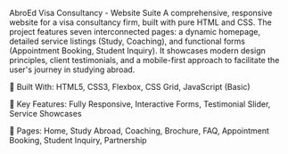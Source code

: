 AbroEd Visa Consultancy - Website Suite
A comprehensive, responsive website for a visa consultancy firm, built with pure HTML and CSS. The project features seven interconnected pages: a dynamic homepage, 
detailed service listings (Study, Coaching), and functional forms (Appointment Booking, Student Inquiry). 
It showcases modern design principles, client testimonials, and a mobile-first approach to facilitate the user's journey in studying abroad.

🔧 Built With: HTML5, CSS3, Flexbox, CSS Grid, JavaScript (Basic)

🎨 Key Features: Fully Responsive, Interactive Forms, Testimonial Slider, Service Showcases

📄 Pages: Home, Study Abroad, Coaching, Brochure, FAQ, Appointment Booking, Student Inquiry, Partnership

